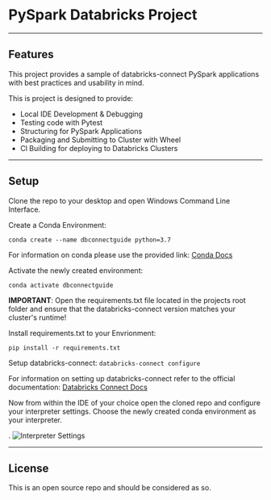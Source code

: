 PySpark Databricks Project
=======

---
## Features
This project provides a sample of databricks-connect PySpark applications with best practices and usability in mind.

This is project is designed to provide:
- Local IDE Development & Debugging
- Testing code with Pytest
- Structuring for PySpark Applications
- Packaging and Submitting to Cluster with Wheel
- Cl Building for deploying to Databricks Clusters

---

## Setup
Clone the repo to your desktop and open Windows Command Line Interface.

Create a Conda Environment:

``conda create --name dbconnectguide python=3.7``

For information on conda please use the provided link:
[Conda Docs](https://docs.conda.io/projects/conda/en/latest/)

Activate the newly created environment:

```conda activate dbconnectguide```

**IMPORTANT**: Open the requirements.txt file located in the projects root folder and ensure that the databricks-connect version matches your cluster's runtime!

Install requirements.txt to your Envrionment:

```pip install -r requirements.txt```

Setup databricks-connect:
```databricks-connect configure```

For information on setting up databricks-connect refer to the official documentation:
[Databricks Connect Docs](https://docs.databricks.com/dev-tools/databricks-connect.html)

Now from within the IDE of your choice open the cloned repo and configure your interpreter settings.
Choose the newly created conda environment as your interpreter.


.
![Interpreter Settings](https://i.imgur.com/taGsjSV.png)

---

## License
This is an open source repo and should be considered as so.
